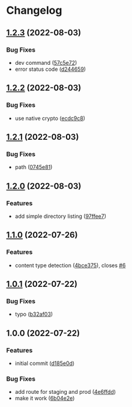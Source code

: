 # Changelog

## [1.2.3](https://github.com/web3-storage/dagula-gateway/compare/v1.2.2...v1.2.3) (2022-08-03)


### Bug Fixes

* dev command ([57c5e72](https://github.com/web3-storage/dagula-gateway/commit/57c5e723b866dd791f1717782efab08dd60cc1b8))
* error status code ([d244659](https://github.com/web3-storage/dagula-gateway/commit/d244659026b52dc9debf7c4abad3d96fdd1f0f57))

## [1.2.2](https://github.com/web3-storage/dagula-gateway/compare/v1.2.1...v1.2.2) (2022-08-03)


### Bug Fixes

* use native crypto ([ecdc9c8](https://github.com/web3-storage/dagula-gateway/commit/ecdc9c81c4b434feca2bee9e84c5368b1d7545fb))

## [1.2.1](https://github.com/web3-storage/dagula-gateway/compare/v1.2.0...v1.2.1) (2022-08-03)


### Bug Fixes

* path ([0745e81](https://github.com/web3-storage/dagula-gateway/commit/0745e811e817b817bc5713868652f2337cc4de39))

## [1.2.0](https://github.com/web3-storage/dagula-gateway/compare/v1.1.0...v1.2.0) (2022-08-03)


### Features

* add simple directory listing ([97ffee7](https://github.com/web3-storage/dagula-gateway/commit/97ffee78abd0ac2300a31e1684283e2730e446c2))

## [1.1.0](https://github.com/web3-storage/dagula-gateway/compare/v1.0.1...v1.1.0) (2022-07-26)


### Features

* content type detection ([4bce375](https://github.com/web3-storage/dagula-gateway/commit/4bce37515a43bb3bdaa29a6acb1e295f95795afb)), closes [#6](https://github.com/web3-storage/dagula-gateway/issues/6)

## [1.0.1](https://github.com/web3-storage/dagula-gateway/compare/v1.0.0...v1.0.1) (2022-07-22)


### Bug Fixes

* typo ([b32af03](https://github.com/web3-storage/dagula-gateway/commit/b32af039ae222c2f9aba7f7e362a988b49181cea))

## 1.0.0 (2022-07-22)


### Features

* initial commit ([d185e0d](https://github.com/web3-storage/dagula-gateway/commit/d185e0d1013a4b1b4aa8a4a7a6dd51e61b242d36))


### Bug Fixes

* add route for staging and prod ([4e6ffdd](https://github.com/web3-storage/dagula-gateway/commit/4e6ffdd18eba0185c27bdd900f01243b18db8542))
* make it work ([6b04e2e](https://github.com/web3-storage/dagula-gateway/commit/6b04e2e568bc4d29bb65ba4d253acb2190e3d3c1))
